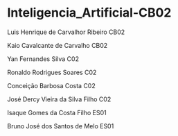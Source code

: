 # Inteligencia_Artificial-CB02
Luis Henrique de Carvalhor Ribeiro CB02

Kaio Cavalcante de Carvalho CB02

Yan Fernandes Silva C02

Ronaldo Rodrigues Soares C02

Conceição Barbosa Costa C02

José Dercy Vieira da Silva Filho C02

Isaque Gomes da Costa Filho ES01

Bruno José dos Santos de Melo ES01
